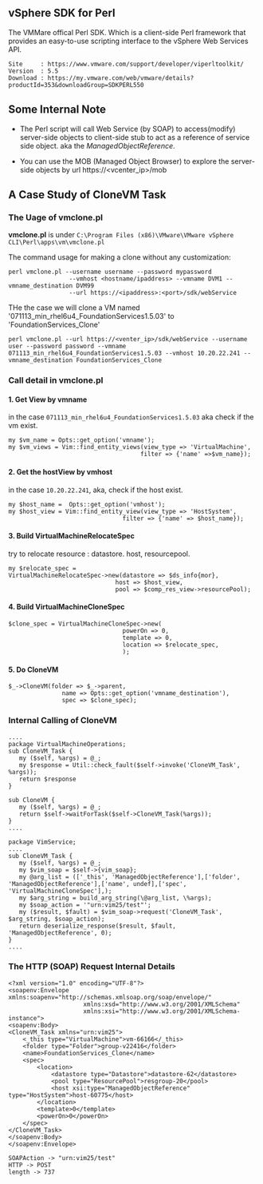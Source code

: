 vSphere SDK for Perl
---------------------

The VMMare offical Perl SDK. Which is a client-side Perl framework that provides an easy-to-use scripting interface to the vSphere Web Services API.

~~~~~~~~~~
Site     : https://www.vmware.com/support/developer/viperltoolkit/
Version  : 5.5
Download : https://my.vmware.com/web/vmware/details?productId=353&downloadGroup=SDKPERL550
~~~~~~~~~~


Some Internal Note
-------------------

* The Perl script will call Web Service (by SOAP) to access(modify) server-side objects to client-side stub to act as a reference of service side object. aka the _ManagedObjectReference_.

* You can use the MOB (Managed Object Browser) to explore the server-side objects by url https://<vcenter_ip>/mob


A Case Study of CloneVM Task
-----------------------------

### The Uage of vmclone.pl 

**vmclone.pl** is under `C:\Program Files (x86)\VMware\VMware vSphere CLI\Perl\apps\vm\vmclone.pl`

The command usage for making a clone without any customization:
~~~~~~~~~~~
perl vmclone.pl --username username --password mypassword
                 --vmhost <hostname/ipaddress> --vmname DVM1 --vmname_destination DVM99
                 --url https://<ipaddress>:<port>/sdk/webService
~~~~~~~~~~~~

THe the case we will clone a VM named '071113_min_rhel6u4_FoundationServices1.5.03' to 'FoundationServices_Clone'

~~~~~~~~~~~
perl vmclone.pl --url https://<venter_ip>/sdk/webService --username user --password password --vmname 071113_min_rhel6u4_FoundationServices1.5.03 --vmhost 10.20.22.241 --vmname_destination FoundationServices_Clone
~~~~~~~~~~~

### Call detail in vmclone.pl

#### 1. Get View by vmname

in the case `071113_min_rhel6u4_FoundationServices1.5.03` aka check if the vm exist.

~~~~~~~~~~~
my $vm_name = Opts::get_option('vmname');
my $vm_views = Vim::find_entity_views(view_type => 'VirtualMachine',
                                     filter => {'name' =>$vm_name});
~~~~~~~~~~~

#### 2. Get the hostView by vmhost

in the case `10.20.22.241`, aka, check if the host exist.

~~~~~~~~~~~
my $host_name =  Opts::get_option('vmhost');
my $host_view = Vim::find_entity_view(view_type => 'HostSystem',
                                filter => {'name' => $host_name});
~~~~~~~~~~~

#### 3. Build VirtualMachineRelocateSpec

try to relocate resource : datastore. host, resourcepool.  

~~~~~~~~~~~
my $relocate_spec =
VirtualMachineRelocateSpec->new(datastore => $ds_info{mor},
                              host => $host_view,
                              pool => $comp_res_view->resourcePool);
~~~~~~~~~~~

#### 4. Build VirtualMachineCloneSpec

~~~~~~~~~~~
$clone_spec = VirtualMachineCloneSpec->new(
                                powerOn => 0,
                                template => 0,
                                location => $relocate_spec,
                                );
~~~~~~~~~~~

#### 5. Do CloneVM 

~~~~~~~~~~~
$_->CloneVM(folder => $_->parent,
               name => Opts::get_option('vmname_destination'),
               spec => $clone_spec);
~~~~~~~~~~~

### Internal Calling of CloneVM

~~~~~~~~~~~
....
package VirtualMachineOperations;
sub CloneVM_Task {
   my ($self, %args) = @_;
   my $response = Util::check_fault($self->invoke('CloneVM_Task', %args));
   return $response
}

sub CloneVM {
   my ($self, %args) = @_;
   return $self->waitForTask($self->CloneVM_Task(%args));
}
....

package VimService;
....
sub CloneVM_Task {
   my ($self, %args) = @_;
   my $vim_soap = $self->{vim_soap};
   my @arg_list = (['_this', 'ManagedObjectReference'],['folder', 'ManagedObjectReference'],['name', undef],['spec', 'VirtualMachineCloneSpec'],);
   my $arg_string = build_arg_string(\@arg_list, \%args);
   my $soap_action = '"urn:vim25/test"';
   my ($result, $fault) = $vim_soap->request('CloneVM_Task', $arg_string, $soap_action);
   return deserialize_response($result, $fault, 'ManagedObjectReference', 0);
}
....
~~~~~~~~~~~

### The HTTP (SOAP) Request Internal Details

~~~~~~~~~~~~~~~~~~~~~~~~~~~~~~~~~~~~~~~~~~~~~~~~~~~~~~~~~~~~~~~~~~~~~~~~~~~~~~~~
<?xml version="1.0" encoding="UTF-8"?>
<soapenv:Envelope xmlns:soapenv="http://schemas.xmlsoap.org/soap/envelope/"
                     xmlns:xsd="http://www.w3.org/2001/XMLSchema"
                     xmlns:xsi="http://www.w3.org/2001/XMLSchema-instance">
<soapenv:Body>
<CloneVM_Task xmlns="urn:vim25">
    <_this type="VirtualMachine">vm-66166</_this>
    <folder type="Folder">group-v22416</folder>
    <name>FoundationServices_Clone</name>
    <spec>
        <location>
            <datastore type="Datastore">datastore-62</datastore>
            <pool type="ResourcePool">resgroup-20</pool>
            <host xsi:type="ManagedObjectReference" type="HostSystem">host-60775</host>
        </location>
        <template>0</template>
        <powerOn>0</powerOn>
    </spec>
</CloneVM_Task>
</soapenv:Body>
</soapenv:Envelope>

SOAPAction -> "urn:vim25/test"
HTTP -> POST
length -> 737
~~~~~~~~~~~~~~~~~~~~~~~~~~~~~~~~~~~~~~~~~~~~~~~~~~~~~~~~~~~~~~~~~~~~~~~~~~~~~~~~

